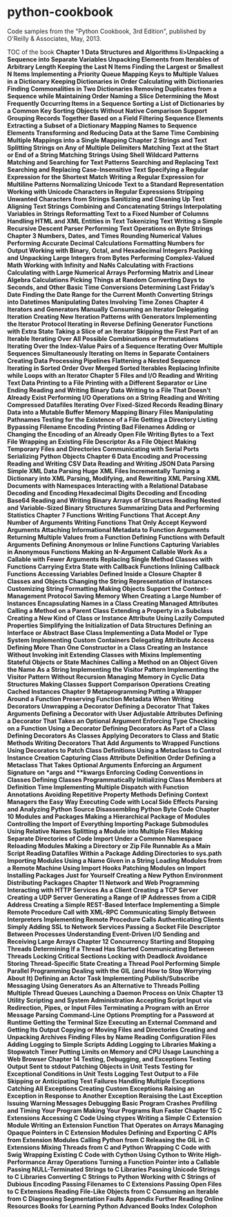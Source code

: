 python-cookbook
===============

Code samples from the "Python Cookbook, 3rd Edition", published by O'Reilly &amp; Associates, May, 2013. 

TOC of the book
<b>Chapter 1 Data Structures and Algorithms
li>Unpacking a Sequence into Separate Variables
Unpacking Elements from Iterables of Arbitrary Length
Keeping the Last N Items
Finding the Largest or Smallest N Items
Implementing a Priority Queue
Mapping Keys to Multiple Values in a Dictionary
Keeping Dictionaries in Order
Calculating with Dictionaries
Finding Commonalities in Two Dictionaries
Removing Duplicates from a Sequence while Maintaining Order
Naming a Slice
Determining the Most Frequently Occurring Items in a Sequence
Sorting a List of Dictionaries by a Common Key
Sorting Objects Without Native Comparison Support
Grouping Records Together Based on a Field
Filtering Sequence Elements
Extracting a Subset of a Dictionary
Mapping Names to Sequence Elements
Transforming and Reducing Data at the Same Time
Combining Multiple Mappings into a Single Mapping </li>
<b>Chapter 2 Strings and Text
Splitting Strings on Any of Multiple Delimiters
Matching Text at the Start or End of a String
Matching Strings Using Shell Wildcard Patterns
Matching and Searching for Text Patterns
Searching and Replacing Text
Searching and Replacing Case-Insensitive Text
Specifying a Regular Expression for the Shortest Match
Writing a Regular Expression for Multiline Patterns
Normalizing Unicode Text to a Standard Representation
Working with Unicode Characters in Regular Expressions
Stripping Unwanted Characters from Strings
Sanitizing and Cleaning Up Text
Aligning Text Strings
Combining and Concatenating Strings
Interpolating Variables in Strings
Reformatting Text to a Fixed Number of Columns
Handling HTML and XML Entities in Text
Tokenizing Text
Writing a Simple Recursive Descent Parser
Performing Text Operations on Byte Strings
Chapter 3 Numbers, Dates, and Times
Rounding Numerical Values
Performing Accurate Decimal Calculations
Formatting Numbers for Output
Working with Binary, Octal, and Hexadecimal Integers
Packing and Unpacking Large Integers from Bytes
Performing Complex-Valued Math
Working with Infinity and NaNs
Calculating with Fractions
Calculating with Large Numerical Arrays
Performing Matrix and Linear Algebra Calculations
Picking Things at Random
Converting Days to Seconds, and Other Basic Time Conversions
Determining Last Friday’s Date
Finding the Date Range for the Current Month
Converting Strings into Datetimes
Manipulating Dates Involving Time Zones
Chapter 4 Iterators and Generators
Manually Consuming an Iterator
Delegating Iteration
Creating New Iteration Patterns with Generators
Implementing the Iterator Protocol
Iterating in Reverse
Defining Generator Functions with Extra State
Taking a Slice of an Iterator
Skipping the First Part of an Iterable
Iterating Over All Possible Combinations or Permutations
Iterating Over the Index-Value Pairs of a Sequence
Iterating Over Multiple Sequences Simultaneously
Iterating on Items in Separate Containers
Creating Data Processing Pipelines
Flattening a Nested Sequence
Iterating in Sorted Order Over Merged Sorted Iterables
Replacing Infinite while Loops with an Iterator
Chapter 5 Files and I/O
Reading and Writing Text Data
Printing to a File
Printing with a Different Separator or Line Ending
Reading and Writing Binary Data
Writing to a File That Doesn’t Already Exist
Performing I/O Operations on a String
Reading and Writing Compressed Datafiles
Iterating Over Fixed-Sized Records
Reading Binary Data into a Mutable Buffer
Memory Mapping Binary Files
Manipulating Pathnames
Testing for the Existence of a File
Getting a Directory Listing
Bypassing Filename Encoding
Printing Bad Filenames
Adding or Changing the Encoding of an Already Open File
Writing Bytes to a Text File
Wrapping an Existing File Descriptor As a File Object
Making Temporary Files and Directories
Communicating with Serial Ports
Serializing Python Objects
Chapter 6 Data Encoding and Processing
Reading and Writing CSV Data
Reading and Writing JSON Data
Parsing Simple XML Data
Parsing Huge XML Files Incrementally
Turning a Dictionary into XML
Parsing, Modifying, and Rewriting XML
Parsing XML Documents with Namespaces
Interacting with a Relational Database
Decoding and Encoding Hexadecimal Digits
Decoding and Encoding Base64
Reading and Writing Binary Arrays of Structures
Reading Nested and Variable-Sized Binary Structures
Summarizing Data and Performing Statistics
Chapter 7 Functions
Writing Functions That Accept Any Number of Arguments
Writing Functions That Only Accept Keyword Arguments
Attaching Informational Metadata to Function Arguments
Returning Multiple Values from a Function
Defining Functions with Default Arguments
Defining Anonymous or Inline Functions
Capturing Variables in Anonymous Functions
Making an N-Argument Callable Work As a Callable with Fewer Arguments
Replacing Single Method Classes with Functions
Carrying Extra State with Callback Functions
Inlining Callback Functions
Accessing Variables Defined Inside a Closure
Chapter 8 Classes and Objects
Changing the String Representation of Instances
Customizing String Formatting
Making Objects Support the Context-Management Protocol
Saving Memory When Creating a Large Number of Instances
Encapsulating Names in a Class
Creating Managed Attributes
Calling a Method on a Parent Class
Extending a Property in a Subclass
Creating a New Kind of Class or Instance Attribute
Using Lazily Computed Properties
Simplifying the Initialization of Data Structures
Defining an Interface or Abstract Base Class
Implementing a Data Model or Type System
Implementing Custom Containers
Delegating Attribute Access
Defining More Than One Constructor in a Class
Creating an Instance Without Invoking init
Extending Classes with Mixins
Implementing Stateful Objects or State Machines
Calling a Method on an Object Given the Name As a String
Implementing the Visitor Pattern
Implementing the Visitor Pattern Without Recursion
Managing Memory in Cyclic Data Structures
Making Classes Support Comparison Operations
Creating Cached Instances
Chapter 9 Metaprogramming
Putting a Wrapper Around a Function
Preserving Function Metadata When Writing Decorators
Unwrapping a Decorator
Defining a Decorator That Takes Arguments
Defining a Decorator with User Adjustable Attributes
Defining a Decorator That Takes an Optional Argument
Enforcing Type Checking on a Function Using a Decorator
Defining Decorators As Part of a Class
Defining Decorators As Classes
Applying Decorators to Class and Static Methods
Writing Decorators That Add Arguments to Wrapped Functions
Using Decorators to Patch Class Definitions
Using a Metaclass to Control Instance Creation
Capturing Class Attribute Definition Order
Defining a Metaclass That Takes Optional Arguments
Enforcing an Argument Signature on *args and **kwargs
Enforcing Coding Conventions in Classes
Defining Classes Programmatically
Initializing Class Members at Definition Time
Implementing Multiple Dispatch with Function Annotations
Avoiding Repetitive Property Methods
Defining Context Managers the Easy Way
Executing Code with Local Side Effects
Parsing and Analyzing Python Source
Disassembling Python Byte Code
Chapter 10 Modules and Packages
Making a Hierarchical Package of Modules
Controlling the Import of Everything
Importing Package Submodules Using Relative Names
Splitting a Module into Multiple Files
Making Separate Directories of Code Import Under a Common Namespace
Reloading Modules
Making a Directory or Zip File Runnable As a Main Script
Reading Datafiles Within a Package
Adding Directories to sys.path
Importing Modules Using a Name Given in a String
Loading Modules from a Remote Machine Using Import Hooks
Patching Modules on Import
Installing Packages Just for Yourself
Creating a New Python Environment
Distributing Packages
Chapter 11 Network and Web Programming
Interacting with HTTP Services As a Client
Creating a TCP Server
Creating a UDP Server
Generating a Range of IP Addresses from a CIDR Address
Creating a Simple REST-Based Interface
Implementing a Simple Remote Procedure Call with XML-RPC
Communicating Simply Between Interpreters
Implementing Remote Procedure Calls
Authenticating Clients Simply
Adding SSL to Network Services
Passing a Socket File Descriptor Between Processes
Understanding Event-Driven I/O
Sending and Receiving Large Arrays
Chapter 12 Concurrency
Starting and Stopping Threads
Determining If a Thread Has Started
Communicating Between Threads
Locking Critical Sections
Locking with Deadlock Avoidance
Storing Thread-Specific State
Creating a Thread Pool
Performing Simple Parallel Programming
Dealing with the GIL (and How to Stop Worrying About It)
Defining an Actor Task
Implementing Publish/Subscribe Messaging
Using Generators As an Alternative to Threads
Polling Multiple Thread Queues
Launching a Daemon Process on Unix
Chapter 13 Utility Scripting and System Administration
Accepting Script Input via Redirection, Pipes, or Input Files
Terminating a Program with an Error Message
Parsing Command-Line Options
Prompting for a Password at Runtime
Getting the Terminal Size
Executing an External Command and Getting Its Output
Copying or Moving Files and Directories
Creating and Unpacking Archives
Finding Files by Name
Reading Configuration Files
Adding Logging to Simple Scripts
Adding Logging to Libraries
Making a Stopwatch Timer
Putting Limits on Memory and CPU Usage
Launching a Web Browser
Chapter 14 Testing, Debugging, and Exceptions
Testing Output Sent to stdout
Patching Objects in Unit Tests
Testing for Exceptional Conditions in Unit Tests
Logging Test Output to a File
Skipping or Anticipating Test Failures
Handling Multiple Exceptions
Catching All Exceptions
Creating Custom Exceptions
Raising an Exception in Response to Another Exception
Reraising the Last Exception
Issuing Warning Messages
Debugging Basic Program Crashes
Profiling and Timing Your Program
Making Your Programs Run Faster
Chapter 15 C Extensions
Accessing C Code Using ctypes
Writing a Simple C Extension Module
Writing an Extension Function That Operates on Arrays
Managing Opaque Pointers in C Extension Modules
Defining and Exporting C APIs from Extension Modules
Calling Python from C
Releasing the GIL in C Extensions
Mixing Threads from C and Python
Wrapping C Code with Swig
Wrapping Existing C Code with Cython
Using Cython to Write High-Performance Array Operations
Turning a Function Pointer into a Callable
Passing NULL-Terminated Strings to C Libraries
Passing Unicode Strings to C Libraries
Converting C Strings to Python
Working with C Strings of Dubious Encoding
Passing Filenames to C Extensions
Passing Open Files to C Extensions
Reading File-Like Objects from C
Consuming an Iterable from C
Diagnosing Segmentation Faults
Appendix Further Reading
Online Resources
Books for Learning Python
Advanced Books
Index
Colophon
